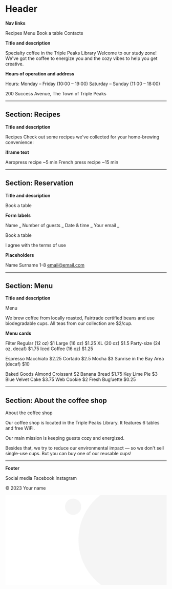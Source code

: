 # Header

**Nav links**

Recipes
Menu
Book a table
Contacts

**Title and description**

Specialty coffee in the Triple Peaks Library
Welcome to our study zone! We've got the coffee to energize you and the cozy vibes to help you get creative.

**Hours of operation and address**

Hours:
Monday – Friday (10:00 – 19:00)
Saturday – Sunday (11:00 – 18:00)

200 Success Avenue, The Town of Triple Peaks

---

## Section: Recipes

**Title and description**

Recipes
Check out some recipes we've collected for your home-brewing convenience:

**iframe text**

Aeropress recipe
~5 min
French press recipe
~15 min

---

## Section: Reservation

**Title and description**

Book a table

**Form labels**

Name _
Number of guests _
Date & time _
Your email _

Book a table

I agree with the terms of use

**Placeholders**

Name Surname
1-8
email@email.com

---

## Section: Menu

**Title and description**

Menu

We brew coffee from locally roasted, Fairtrade certified beans and use biodegradable cups. All teas from our collection are $2/cup.

**Menu cards**

Filter
Regular (12 oz) $1
Large (16 oz) $1.25
XL (20 oz) $1.5
Party-size (24 oz, decaf) $1.75
Iced Coffee (16 oz) $1.25

Espresso
Macchiato $2.25
Cortado $2.5
Mocha $3
Sunrise in the Bay Area (decaf) $10

Baked Goods
Almond Croissant $2
Banana Bread $1.75
Key Lime Pie $3
Blue Velvet Cake $3.75
Web Cookie $2
Fresh Bug’uette $0.25

---

## Section: About the coffee shop

About the coffee shop

Our coffee shop is located in the Triple Peaks Library. It features 6 tables and free WiFi.

Our main mission is keeping guests cozy and energized.

Besides that, we try to reduce our environmental impact — so we don't sell single-use cups. But you can buy one of our reusable cups!

---

**Footer**

Social media
Facebook
Instagram

© 2023 Your name

<img
          src="./images/background_header.svg"
          alt="header image"
          class="header__image"
        />
